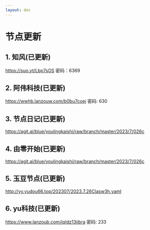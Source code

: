```yaml
---
layout: doc
---
```

# 节点更新

## 1. 知风(已更新)

https://suo.yt/Lbp7sOS 密码：6369

## 2. 阿伟科技(已更新)

https://wwhb.lanzouw.com/b0bu7coej 密码: 630

## 3. 节点日记(已更新)

https://agit.ai/blue/youlingkaishi/raw/branch/master/2023/7/026c

## 4. 由零开始(已更新)

https://agit.ai/blue/youlingkaishi/raw/branch/master/2023/7/026c

## 5. 玉豆节点(已更新)

http://yy.yudou66.top/202307/2023.7.26Clasw3h.yaml
  
## 6. yu科技(已更新)

https://www.lanzoub.com/iqIdz13ijbra 密码: 233
